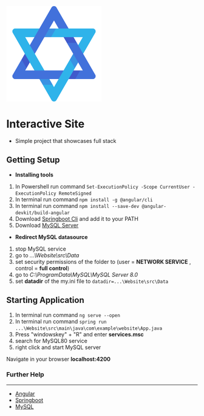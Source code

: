  ![alt logo](https://github.com/jonnylil12/Website/blob/master/client/src/assets/output-onlinepngtools.png) 
 # Interactive Site 

- Simple project that showcases full stack


## Getting Setup 

- **Installing tools**
 1. In Powershell run command `Set-ExecutionPolicy -Scope CurrentUser -ExecutionPolicy RemoteSigned`  
 2. In terminal run command  `npm install -g @angular/cli` 
 3. In terminal run command `npm install --save-dev @angular-devkit/build-angular` 
 4. Download [Springboot Cli](https://repo.spring.io/release/org/springframework/boot/spring-boot-cli/2.7.0/spring-boot-cli-2.7.0-bin.zip) and add it to your PATH 
 5. Download [MySQL Server](https://dev.mysql.com/downloads/) 


- **Redirect MySQL datasource**

 1. stop MySQL service
 2. go to *...\Website\src\Data* 
 3. set security permissions of the folder to  (user = **NETWORK SERVICE** , control = **full control**)
 4. go to *C:\ProgramData\MySQL\MySQL Server 8.0*
 5. set **datadir** of the my.ini file to `datadir=...\Website\src\Data`



## Starting Application
1. In terminal run command `ng serve --open`  
2. In terminal run command  `spring run ...\Website\src\main\java\com\example\website\App.java`
3. Press "windowskey" + "R" and enter **services.msc**
4. search for MySQL80 service
5. right click and start MySQL server
    
 Navigate in your browser **localhost:4200** 

### Further Help
---
- [Angular](https://angular.io/)
- [Springboot](https://start.spring.io/)
- [MySQL](https://dev.mysql.com/downloads/)
 
 
 
